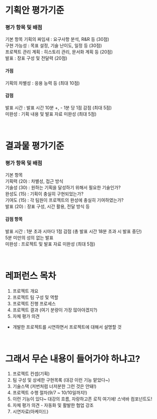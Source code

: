 # 기획안 평가기준
### 평가 항목 및 배점
기본 항목
기획의 짜임새 : 요구사항 분석, R&R 등 (30점)  
구현 가능성 : 목표 설정, 기술 난이도, 일정 등 (30점)  
프로젝트 관리 계획 : 히스토리 관리, 문서화 계획 등 (20점)  
발표 : 장표 구성 및 전달력 (20점)  
#### 가점 
기획의 차별성 : 응용 능력 등 (최대 10점)  
#### 감점
발표 시간 : 발표 시간 10분 +, - 1분 당 1점 감점 (최대 5점)   
미완성 : 기획 내용 및 발표 자료 미완성 (최대 5점)  

</br>

# 결과물 평가기준
### 평가 항목 및 배점
기본 항목  
기획력 (20) : 차별성, 접근 방식  
기술성 (30) : 원하는 기획을 달성하기 위해서 필요한 기술인가?  
완성도 (15) : 기획이 충실히 구현되었는가?  
기여도 (15) : 각 팀원이 프로젝트의 완성에 충실히 기여하였는가?  
발표 (20) : 장표 구성, 시간 활용, 전달 방식 등  
#### 감점 항목
발표 시간 : 1분 초과 시마다 1점 감점 (총 발표 시간 18분 초과 시 발표 중단)  
5분 미만의 성의 없는 발표  
미완성 : 프로젝트 및 발표 자료 미완성 (최대 5점)  

</br>

# 레퍼런스 목차
1. 프로젝트 개요
2. 프로젝트 팀 구성 및 역할
3. 프로젝트 진행 프로세스
4. 프로젝트 결과 (여기 분량이 가장 많아야겠지?)
5. 자체 평가 의견
+ 개발한 프로젝트를 시연하면서 프로젝트에 대해서 설명할 것

</br>

# 그래서 무슨 내용이 들어가야 하냐고?
1. 프로젝트 컨셉(기획)
2. 팀 구성 및 상세한 구현목록 (대강 이런 기능 맡았다~)
3. 기술스택 (저번처럼 너저분한 그런 것은 안돼!)
5. 프로젝트 수행 절차(9/7 ~ 10/10일까지!)
6. 이런 기능이 있다~ 대강의 흐름, 자랑하고픈 로직 여기에! 스낵바 컴포넌트도!
7. 자체 평가 의견 - 자동화 및 활발한 협업 강조
8. 시연자료(아케이드)
